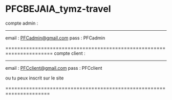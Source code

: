 # PFCBEJAIA_tymz-travel

compte admin : 
______________

email : PFCadmin@gmail.com
pass  : PFCadmin

======================================================================
compte client :
______________

email : PFCclient@gmail.com
pass  : PFCclient

ou tu peux inscrit sur le site

=====================================================================
